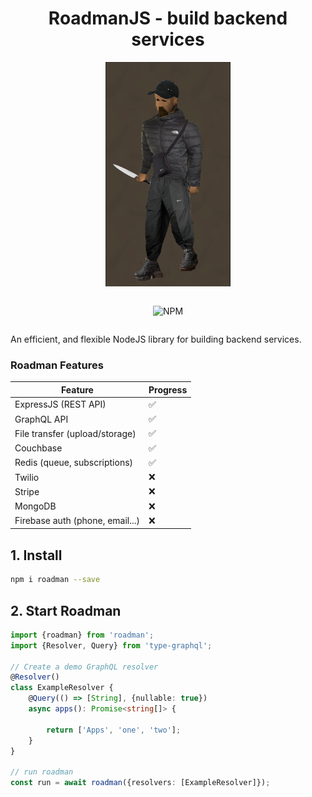 
<p align="center">
  <h1 align="center"> RoadmanJS - build backend services</h1>
</p>


<div align="center">

<img width="200px" src="./docs/roadman.png"></img>

<div style="display: flex;justify-content:center;">

<img alt="NPM" src="https://img.shields.io/npm/dt/roadman.svg"></img>
 

</div>

</div>


An efficient, and flexible NodeJS library for building backend services.


### Roadman Features


| Feature            | Progress |
| ----------------- | -------- |
| ExpressJS (REST API)              | ✅        |
| GraphQL API | ✅        |
| File transfer (upload/storage)     | ✅        |
| Couchbase   | ✅        |
| Redis (queue, subscriptions)     | ✅        |
| Twilio       | ❌        |
| Stripe       | ❌        |
| MongoDB       | ❌        |
| Firebase auth (phone, email...)      | ❌        |

## 1. Install
```bash
npm i roadman --save
```

## 2. Start Roadman
```ts
import {roadman} from 'roadman';
import {Resolver, Query} from 'type-graphql';

// Create a demo GraphQL resolver
@Resolver()
class ExampleResolver {
    @Query(() => [String], {nullable: true})
    async apps(): Promise<string[]> {

        return ['Apps', 'one', 'two'];
    }
}

// run roadman
const run = await roadman({resolvers: [ExampleResolver]});

```
